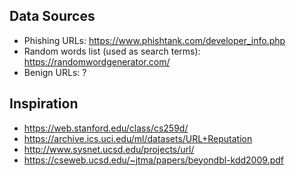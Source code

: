 ## Data Sources

- Phishing URLs: https://www.phishtank.com/developer_info.php
- Random words list (used as search terms): https://randomwordgenerator.com/
- Benign URLs: ?

## Inspiration

- https://web.stanford.edu/class/cs259d/
- https://archive.ics.uci.edu/ml/datasets/URL+Reputation
- http://www.sysnet.ucsd.edu/projects/url/
- https://cseweb.ucsd.edu/~jtma/papers/beyondbl-kdd2009.pdf
